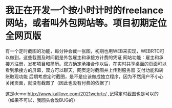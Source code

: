 # 我正在开发一个按小时计时的freelance 网站，或者叫外包网站等。项目初期定位全网页版
有一个定时截图的功能，每分钟会截一张图，初期也用WEB来实现，WEBRTC可以做到，这些截图及时间戳是外包雇主和承接方计费的凭证
网站功能：雇主和承接方注册，发布项目和简历。双方确定承接合作以后，在实时共享桌面的页面可以看到承接方的屏幕，双方可以聊天，网页定时截图并上传到服务器
支付功能和转账取现功能
后期考虑定时截图，是不是应该做成独立程序，因为不然用户不小心关闭页面，就没有截图了（因此也没有付费的依据了）

这是demo:http://www.kalllove.com/2021webrtc/ ,记得定时截图也是可以的（如果不可以，我回头会改BUG的）

